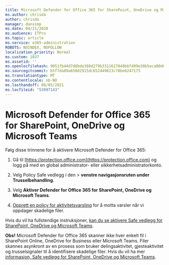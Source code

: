 ```yaml
---
title: Microsoft Defender for Office 365 for SharePoint, OneDrive og Microsoft Teams
ms.author: chrisda
author: chrisda
manager: dansimp
ms.date: 04/21/2020
ms.audience: ITPro
ms.topic: article
ms.service: o365-administration
ROBOTS: NOINDEX, NOFOLLOW
localization_priority: Normal
ms.custom: 1037
ms.assetid: ''
ms.openlocfilehash: 9051fb44d7d6bde388d279b3311627848b6f499e30b5eca00d6a47cef105fb77
ms.sourcegitcommit: b5f7da89a650d2915dc652449623c78be6247175
ms.translationtype: MT
ms.contentlocale: nb-NO
ms.lasthandoff: 08/05/2021
ms.locfileid: "53997143"
---
```

# <a name="microsoft-defender-for-office-365-for-sharepoint-onedrive-and-microsoft-teams"></a>Microsoft Defender for Office 365 for SharePoint, OneDrive og Microsoft Teams

Følg disse trinnene for å aktivere Microsoft Defender for Office 365:

1. Gå til [https://protection.office.com](https://protection.office.com) og logg på med en global administrator- eller sikkerhetsadministratorkonto.

2. Velg Policy Safe vedlegg i  den \> **venstre navigasjonsruten under Trusselbehandling**.

3. Velg **Aktiver Defender for Office 365 for SharePoint, OneDrive og Microsoft Teams**.

4. [Opprett en policy for aktivitetsvarsling](/microsoft-365/compliance/create-activity-alerts) for å motta varsler når vi oppdager skadelige filer.

Hvis du vil ha fullstendige instruksjoner, [kan du se aktivere Safe vedlegg for SharePoint, OneDrive og Microsoft Teams](/microsoft-365/security/office-365-security/turn-on-atp-for-spo-odb-and-teams).

**Obs!** Microsoft Defender for Office 365 skanner ikke hver enkelt fil i SharePoint Online, OneDrive for Business eller Microsoft Teams. Filer skannes asynkront av en prosess som bruker delingsaktivitet, gjesteaktivitet og trusselsignaler til å identifisere skadelige filer. Hvis du vil ha mer [informasjon, Safe vedlegg for SharePoint, OneDrive og Microsoft Teams](/microsoft-365/security/office-365-security/atp-for-spo-odb-and-teams).
